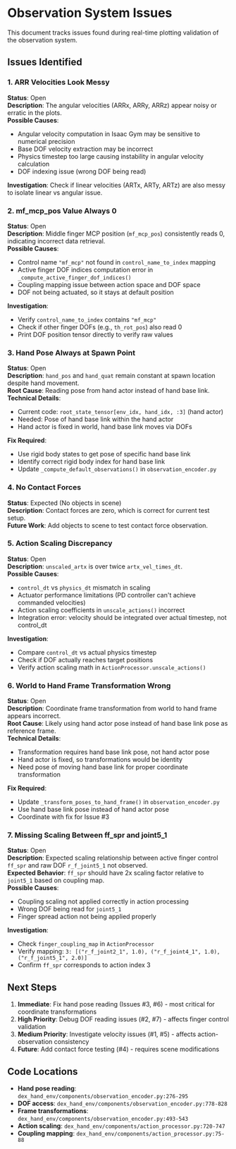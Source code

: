 # Observation System Issues

This document tracks issues found during real-time plotting validation of the observation system.

## Issues Identified

### 1. ARR Velocities Look Messy
**Status**: Open  
**Description**: The angular velocities (ARRx, ARRy, ARRz) appear noisy or erratic in the plots.  
**Possible Causes**:
- Angular velocity computation in Isaac Gym may be sensitive to numerical precision
- Base DOF velocity extraction may be incorrect
- Physics timestep too large causing instability in angular velocity calculation
- DOF indexing issue (wrong DOF being read)

**Investigation**: Check if linear velocities (ARTx, ARTy, ARTz) are also messy to isolate linear vs angular issue.

### 2. mf_mcp_pos Value Always 0
**Status**: Open  
**Description**: Middle finger MCP position (`mf_mcp_pos`) consistently reads 0, indicating incorrect data retrieval.  
**Possible Causes**:
- Control name `"mf_mcp"` not found in `control_name_to_index` mapping
- Active finger DOF indices computation error in `_compute_active_finger_dof_indices()`
- Coupling mapping issue between action space and DOF space
- DOF not being actuated, so it stays at default position

**Investigation**: 
- Verify `control_name_to_index` contains `"mf_mcp"`
- Check if other finger DOFs (e.g., `th_rot_pos`) also read 0
- Print DOF position tensor directly to verify raw values

### 3. Hand Pose Always at Spawn Point
**Status**: Open  
**Description**: `hand_pos` and `hand_quat` remain constant at spawn location despite hand movement.  
**Root Cause**: Reading pose from hand actor instead of hand base link.  
**Technical Details**:
- Current code: `root_state_tensor[env_idx, hand_idx, :3]` (hand actor)
- Needed: Pose of hand base link within the hand actor
- Hand actor is fixed in world, hand base link moves via DOFs

**Fix Required**: 
- Use rigid body states to get pose of specific hand base link
- Identify correct rigid body index for hand base link
- Update `_compute_default_observations()` in `observation_encoder.py`

### 4. No Contact Forces
**Status**: Expected (No objects in scene)  
**Description**: Contact forces are zero, which is correct for current test setup.  
**Future Work**: Add objects to scene to test contact force observation.

### 5. Action Scaling Discrepancy
**Status**: Open  
**Description**: `unscaled_artx` is over twice `artx_vel_times_dt`.  
**Possible Causes**:
- `control_dt` vs `physics_dt` mismatch in scaling
- Actuator performance limitations (PD controller can't achieve commanded velocities)
- Action scaling coefficients in `unscale_actions()` incorrect
- Integration error: velocity should be integrated over actual timestep, not control_dt

**Investigation**:
- Compare `control_dt` vs actual physics timestep
- Check if DOF actually reaches target positions
- Verify action scaling math in `ActionProcessor.unscale_actions()`

### 6. World to Hand Frame Transformation Wrong
**Status**: Open  
**Description**: Coordinate frame transformation from world to hand frame appears incorrect.  
**Root Cause**: Likely using hand actor pose instead of hand base link pose as reference frame.  
**Technical Details**:
- Transformation requires hand base link pose, not hand actor pose
- Hand actor is fixed, so transformations would be identity
- Need pose of moving hand base link for proper coordinate transformation

**Fix Required**:
- Update `_transform_poses_to_hand_frame()` in `observation_encoder.py`
- Use hand base link pose instead of hand actor pose
- Coordinate with fix for Issue #3

### 7. Missing Scaling Between ff_spr and joint5_1
**Status**: Open  
**Description**: Expected scaling relationship between active finger control `ff_spr` and raw DOF `r_f_joint5_1` not observed.  
**Expected Behavior**: `ff_spr` should have 2x scaling factor relative to `joint5_1` based on coupling map.  
**Possible Causes**:
- Coupling scaling not applied correctly in action processing
- Wrong DOF being read for `joint5_1`
- Finger spread action not being applied properly

**Investigation**:
- Check `finger_coupling_map` in `ActionProcessor`
- Verify mapping: `3: [("r_f_joint2_1", 1.0), ("r_f_joint4_1", 1.0), ("r_f_joint5_1", 2.0)]`
- Confirm `ff_spr` corresponds to action index 3

## Next Steps

1. **Immediate**: Fix hand pose reading (Issues #3, #6) - most critical for coordinate transformations
2. **High Priority**: Debug DOF reading issues (#2, #7) - affects finger control validation  
3. **Medium Priority**: Investigate velocity issues (#1, #5) - affects action-observation consistency
4. **Future**: Add contact force testing (#4) - requires scene modifications

## Code Locations

- **Hand pose reading**: `dex_hand_env/components/observation_encoder.py:276-295`
- **DOF access**: `dex_hand_env/components/observation_encoder.py:778-828`
- **Frame transformations**: `dex_hand_env/components/observation_encoder.py:493-543`
- **Action scaling**: `dex_hand_env/components/action_processor.py:720-747`
- **Coupling mapping**: `dex_hand_env/components/action_processor.py:75-88`